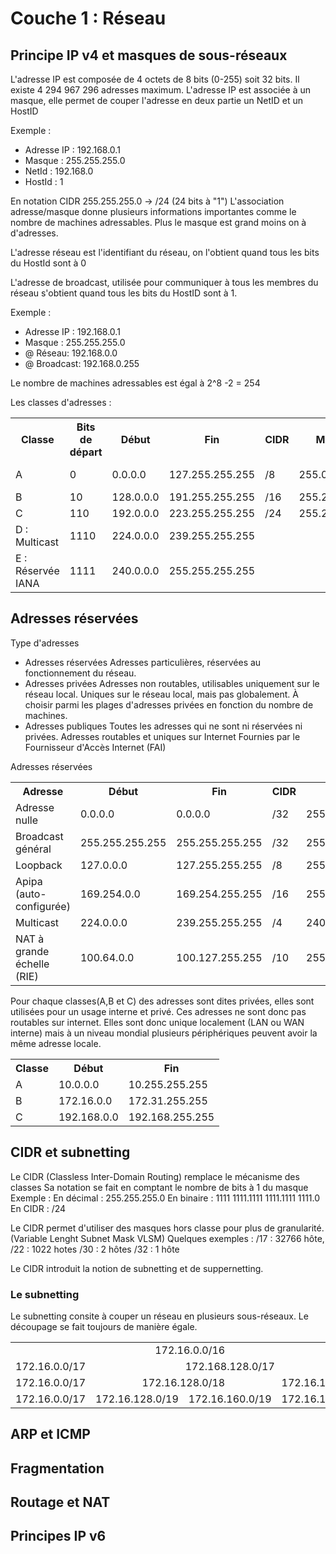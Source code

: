 # Couche 1 : Réseau
## Principe IP v4 et masques de sous-réseaux
L'adresse IP est composée de 4 octets de 8 bits (0-255) soit 32 bits. Il existe 4 294 967 296 adresses maximum. 
L'adresse IP est associée à un masque, elle permet de couper l'adresse en deux partie un NetID et un HostID

Exemple : 
- Adresse IP :   192.168.0.1
- Masque :       255.255.255.0
- NetId  :       192.168.0
- HostId :       1

En notation CIDR 255.255.255.0 -> /24 (24 bits à "1")
L'association adresse/masque donne plusieurs informations importantes comme le nombre de machines adressables. 
Plus le masque est grand moins on à d'adresses.

L'adresse réseau est l'identifiant du réseau, on l'obtient quand tous les bits du HostId sont à 0

L'adresse de broadcast, utilisée pour communiquer à tous les membres du réseau s'obtient quand tous les bits du HostID sont à 1.

Exemple :
- Adresse IP :   192.168.0.1
- Masque :       255.255.255.0
- @ Réseau:      192.168.0.0
- @ Broadcast:   192.168.0.255

Le nombre de machines adressables est égal à 2^8 -2 = 254 

Les classes d'adresses : 
<table>
  <tr>
    <th>Classe</th>
    <th>Bits de départ</th>
    <th>Début</th>
    <th>Fin</th>
    <th>CIDR</th>
    <th>Masque</th>
    <th>Machines</th>
  </tr>
  <tr>
    <td>A</td>
    <td>0</td>
    <td>0.0.0.0</td>
    <td>127.255.255.255</td>
    <td>/8</td>
    <td>255.0.0.0</td>
    <td>16 777 214</td>
  </tr>
  <tr>
    <td>B</td>
    <td>10</td>
    <td>128.0.0.0</td>
    <td>191.255.255.255</td>
    <td>/16</td>
    <td>255.255.0.0</td>
    <td>65534</td>
  </tr>
  <tr>
    <td>C</td>
    <td>110</td>
    <td>192.0.0.0</td>
    <td>223.255.255.255</td>
    <td>/24</td>
    <td>255.255.255.0</td>
    <td>254</td>
  </tr>
  <tr>
    <td>D : Multicast</td>
    <td>1110</td>
    <td>224.0.0.0</td>
    <td>239.255.255.255</td>
    <td></td>
    <td></td>
    <td></td>
  </tr>
  <tr>
    <td>E : Réservée IANA</td>
    <td>1111</td>
    <td>240.0.0.0</td>
    <td>255.255.255.255</td>
    <td></td>
    <td></td>
    <td></td>
  </tr>
</table>

## Adresses réservées
Type d'adresses
- Adresses réservées
Adresses particulières, réservées au fonctionnement du réseau.
- Adresses privées
Adresses non routables, utilisables uniquement sur le réseau local. Uniques sur le réseau local, mais pas globalement. À choisir parmi les plages d'adresses privées en fonction du nombre de machines.
- Adresses publiques
Toutes les adresses qui ne sont ni réservées ni privées. Adresses routables et uniques sur Internet Fournies par le Fournisseur d'Accès Internet (FAI)

Adresses réservées
<table>
  <tr>
    <th>Adresse</th>
    <th>Début</th>
    <th>Fin</th>
    <th>CIDR</th>
    <th>Masque</th>
  </tr>
  <tr>
    <td>Adresse nulle</td>
    <td>0.0.0.0</td>
    <td>0.0.0.0</td>
    <td>/32</td>
    <td>255.255.255.255</td>
  </tr>
  <tr>
    <td>Broadcast général</td>
    <td>255.255.255.255</td>
    <td>255.255.255.255</td>
    <td>/32</td>
    <td>255.255.255.255</td>
  </tr>
  <tr>
    <td>Loopback</td>
    <td>127.0.0.0</td>
    <td>127.255.255.255</td>
    <td>/8</td>
    <td>255.0.0.0</td>
  </tr>
  <tr>
    <td>Apipa (auto-configurée)</td>
    <td>169.254.0.0</td>
    <td>169.254.255.255</td>
    <td>/16</td>
    <td>255.255.0.0</td>
  </tr>
  <tr>
    <td>Multicast</td>
    <td>224.0.0.0</td>
    <td>239.255.255.255</td>
    <td>/4</td>
    <td>240.0.0.0</td>
  </tr>
  <tr>
    <td>NAT à grande échelle (RIE)</td>
    <td>100.64.0.0</td>
    <td>100.127.255.255</td>
    <td>/10</td>
    <td>255.192.0.0</td>
  </tr>
</table>

Pour chaque classes(A,B et C) des adresses sont dites privées, elles sont utilisées pour un usage interne et privé. Ces adresses ne sont donc pas routables sur internet.
Elles sont donc unique localement (LAN ou WAN interne) mais à un niveau mondial plusieurs périphériques peuvent avoir la même adresse locale.

<table>
  <tr>
    <th>Classe</th>
    <th>Début</th>
    <th>Fin</th>
  </tr>
  <tr>
    <td>A</td>
    <td>10.0.0.0</td>
    <td>10.255.255.255</td>
  </tr>
  <tr>
    <td>B</td>
    <td>172.16.0.0</td>
    <td>172.31.255.255</td>
  </tr>
  <tr>
    <td>C</td>
    <td>192.168.0.0</td>
    <td>192.168.255.255</td>
  </tr>
</table>

## CIDR et subnetting
Le CIDR (Classless Inter-Domain Routing) remplace le mécanisme des classes 
Sa notation se fait en comptant le nombre de bits à 1 du masque 
Exemple : 
En décimal : 255.255.255.0
En binaire : 1111 1111.1111 1111.1111 1111.0
En CIDR    : /24

Le CIDR permet d'utiliser des masques hors classe pour plus de granularité. (Variable Lenght Subnet Mask VLSM)
Quelques exemples : 
/17 : 32766 hôte,
/22 : 1022 hotes
/30 : 2 hôtes
/32 : 1 hôte

Le CIDR introduit la notion de subnetting et de suppernetting.

### Le subnetting 

Le subnetting consite à couper un réseau en plusieurs sous-réseaux. Le découpage se fait toujours de manière égale.
<table style="width:100%;text-align:center;">
  <tr>
    <td colspan="8">172.16.0.0/16</td>
  </tr>
  <tr>
    <td colspan="4">172.16.0.0/17</td>
    <td colspan="4">172.168.128.0/17</td>
  </tr>
  <tr>
    <td colspan="4">172.16.0.0/17</td>
    <td colspan="2">172.16.128.0/18</td>
    <td colspan="2">172.16.192.0/18</td>
  </tr>
  <tr>
    <td colspan="4">172.16.0.0/17</td>
    <td colspan="1">172.16.128.0/19</td>
    <td colspan="1">172.16.160.0/19</td>
    <td colspan="2">172.16.192.0/18</td>
  </tr>  
</table>


## ARP et ICMP

## Fragmentation

## Routage et NAT

## Principes IP v6
